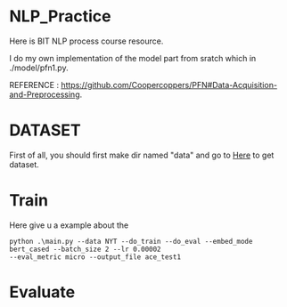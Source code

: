 # NLP_Practice
Here is BIT NLP process course resource. 

I do my own implementation of the model part from sratch which in ./model/pfn1.py. 

REFERENCE : https://github.com/Coopercoppers/PFN#Data-Acquisition-and-Preprocessing.


# DATASET

First of all, you should first make dir named "data" and go to [Here](https://github.com/Coopercoppers/PFN#Data-Acquisition-and-Preprocessing) to get dataset.

# Train
Here give u a example about the 
```
python .\main.py --data NYT --do_train --do_eval --embed_mode bert_cased --batch_size 2 --lr 0.00002 
--eval_metric micro --output_file ace_test1
```

# Evaluate
